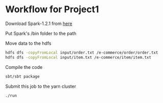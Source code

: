 Workflow for Project1
===============
Download Spark-1.2.1 from [here](http://www.apache.org/dyn/closer.cgi/spark/spark-1.2.1/spark-1.2.1-bin-hadoop2.4.tgz)

Put Spark's /bin folder to the path

Move data to the hdfs
```sh
hdfs dfs -copyFromLocal input/order.txt /e-commerce/order/order.txt
hdfs dfs -copyFromLocal input/item.txt /e-commerce/item/item.txt
```

Compile the code
```sh
sbt/sbt package
```

Submit this job to the yarn cluster
```sh
./run
```
